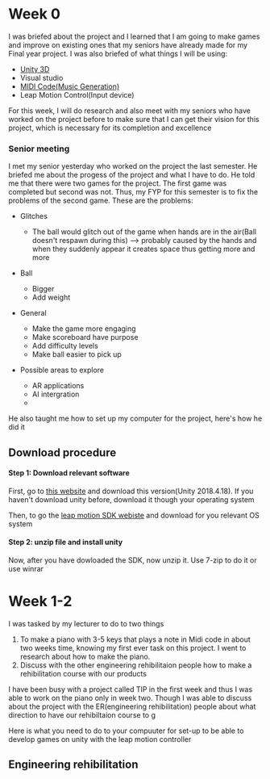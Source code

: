 # Week 0
I was briefed about the project and I learned that I am going to make games and improve on existing ones that my seniors have already made for my Final year project.
 I was also briefed of what things I will be using:
 * [Unity 3D](https://unity3d.com/get-unity/download/archive)
 * Visual studio
 * [MIDI Code(Music Generation)](https://developer.leapmotion.com/sdk-leap-motion-controller/)
 * Leap Motion Control(Input device)

For this week, I will do research and also meet with my seniors who have worked on the project before to make sure that I can get their vision for this project, which is necessary for its completion and excellence

### Senior meeting
I met my senior yesterday who worked on the project the last semester. He briefed me about the progess of the project and what I have to do. He told me that there were two games for the project. The first game was completed but second was not. Thus, my FYP for this semester is to fix the problems of the second game.
These are the problems:
* Glitches
	* The ball would glitch out of the game when hands are in the air(Ball doesn't respawn during this) --> probably caused by the hands and when they suddenly appear it creates space thus getting more and more

* Ball       
	* Bigger
	* Add weight

* General
	* Make the game more engaging
	* Make scoreboard have purpose
	* Add difficulty levels
	* Make ball easier to pick up
* Possible areas to explore
	* AR applications
	* AI intergration
	* 

He also taught me how to set up my computer for the project, here's how he did it
## Download procedure

#### Step 1: Download relevant software
First, go to [this website](https://unity3d.com/get-unity/download/archive) and download this version(Unity 2018.4.18). If you haven't download unity before, download it though your operating system

Then, to go the [leap motion SDK webiste](https://developer.leapmotion.com/sdk-leap-motion-controller/) and download for you relevant OS system

#### Step 2: unzip file and install unity
Now, after you have dowloaded the SDK, now unzip it. Use 7-zip to do it or use winrar


# Week 1-2
I was tasked by my lecturer to do to two things 
1. To make a piano with 3-5 keys that plays a note in Midi code in about two weeks time, knowing my first ever task on this project. I went to research about how to make the piano.
2. Discuss with the other engineering rehibilitaion people how to make a rehibilitation course with our products

I have been busy with a project called TIP in the first week and thus I was able to work on the piano only in week two. Though I was able to discuss about the project with the ER(engineering rehibilitation) people about what direction to have our rehibiltaion course to g

Here is what you need to do to your compuuter for set-up to be able to develop games on unity with the leap motion controller

## Engineering rehibilitation 
<!--stackedit_data:
eyJoaXN0b3J5IjpbODA4NDIwMTU3LC0xMjgzMDg5NzU1LC0xMj
IwMTY0Nzg5LDQ3MjMzMTM1NSw5NDA2MzkzMjksMTMyNjUwMTc1
NCwtMTY2OTMyMzQwNywtNDQ4MjU0MDQ3LC05NzkyMjI1NzcsLT
g4MzY0MDEsLTE0NzE3MDAyNTUsLTY1ODY0OTU1MiwtMjAwNTY3
NTM4MSwtMTk0ODU2ODI0OCw0NjM5NzQ0LDU3NDkzMTU0Miw1Nz
E4MTUzNzddfQ==
-->